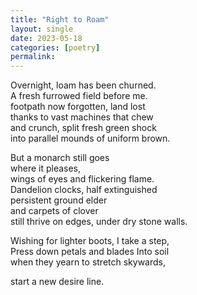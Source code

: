 ```yaml
---
title: "Right to Roam"
layout: single
date: 2023-05-18
categories: [poetry]
permalink:
---
```


Overnight, loam has been churned.  
A fresh furrowed field before me.  
footpath now forgotten, land lost   
thanks to vast machines that chew   
and crunch, split fresh green shock   
into parallel mounds of uniform brown.  

But a monarch still goes   
where it pleases,  
wings of eyes and flickering flame.   
Dandelion clocks, half extinguished   
persistent ground elder   
and carpets of clover    
still thrive on edges, under dry stone walls. 

Wishing for lighter boots, I take a step,  
Press down petals and blades Into soil    
when they yearn to stretch skywards, 
 
start a new desire line.
